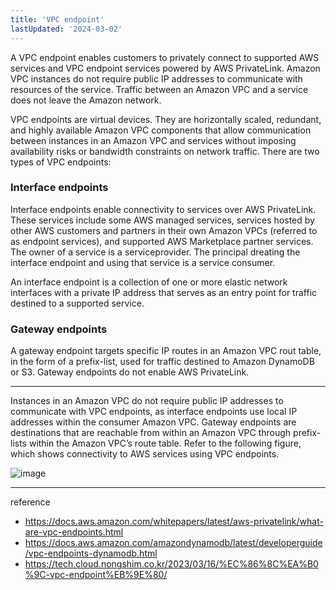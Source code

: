 ```yaml
---
title: 'VPC endpoint'
lastUpdated: '2024-03-02'
---
```


A VPC endpoint enables customers to privately connect to supported AWS services and VPC endpoint services powered by AWS PrivateLink. Amazon VPC instances do not require public IP addresses to communicate with resources of the service. Traffic between an Amazon VPC and a service does not leave the Amazon network.

VPC endpoints are virtual devices. They are horizontally scaled, redundant, and highly available Amazon VPC components that allow communication between instances in an Amazon VPC and services without imposing availability risks or bandwidth constraints on network traffic. There are two types of VPC endpoints:

### Interface endpoints

Interface endpoints enable connectivity to services over AWS PrivateLink. These services include some AWS managed services, services hosted by other AWS customers and partners in their own Amazon VPCs (referred to as endpoint services), and supported AWS Marketplace partner services. The owner of a service is a serviceprovider. The principal dreating the interface endpoint and using that service is a service consumer.

An interface endpoint is a collection of one or more elastic network interfaces with a private IP address that serves as an entry point for traffic destined to a supported service.

### Gateway endpoints

A gateway endpoint targets specific IP routes in an Amazon VPC rout table, in the form of a prefix-list, used for traffic destined to Amazon DynamoDB or S3. Gateway endpoints do not enable AWS PrivateLink.

---

Instances in an Amazon VPC do not require public IP addresses to communicate with VPC endpoints, as interface endpoints use local IP addresses within the consumer Amazon VPC. Gateway endpoints are destinations that are reachable from within an Amazon VPC through prefix-lists within the Amazon VPC’s route table. Refer to the following figure, which shows connectivity to AWS services using VPC endpoints.

![image](https://github.com/rlaisqls/rlaisqls/assets/81006587/a46fa3fe-0747-44bb-b304-67179f3449af)


---
reference
- https://docs.aws.amazon.com/whitepapers/latest/aws-privatelink/what-are-vpc-endpoints.html
- https://docs.aws.amazon.com/amazondynamodb/latest/developerguide/vpc-endpoints-dynamodb.html
- https://tech.cloud.nongshim.co.kr/2023/03/16/%EC%86%8C%EA%B0%9C-vpc-endpoint%EB%9E%80/
